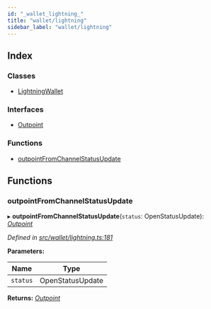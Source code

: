 ```yaml
---
id: "_wallet_lightning_"
title: "wallet/lightning"
sidebar_label: "wallet/lightning"
---
```


## Index

### Classes

* [LightningWallet](../classes/_wallet_lightning_.lightningwallet.md)

### Interfaces

* [Outpoint](../interfaces/_wallet_lightning_.outpoint.md)

### Functions

* [outpointFromChannelStatusUpdate](_wallet_lightning_.md#outpointfromchannelstatusupdate)

## Functions

###  outpointFromChannelStatusUpdate

▸ **outpointFromChannelStatusUpdate**(`status`: OpenStatusUpdate): *[Outpoint](../interfaces/_wallet_lightning_.outpoint.md)*

*Defined in [src/wallet/lightning.ts:181](https://github.com/comit-network/comit-js-sdk/blob/364611d/src/wallet/lightning.ts#L181)*

**Parameters:**

Name | Type |
------ | ------ |
`status` | OpenStatusUpdate |

**Returns:** *[Outpoint](../interfaces/_wallet_lightning_.outpoint.md)*
